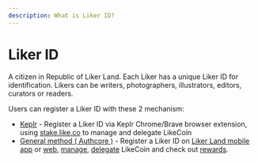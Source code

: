 ```yaml
---
description: What is Liker ID?
---
```


# Liker ID

A citizen in Republic of Liker Land. Each Liker has a unique Liker ID for identification. Likers can be  writers, photographers, illustrators, editors, curators or readers.

Users can register a Liker ID with these 2 mechanism:

* [Keplr](register-with-keplr.md) - Register a Liker ID via Keplr Chrome/Brave browser extension, using [stake.like.co](https://stake.like.co) to manage and delegate LikeCoin
* [General method ( Authcore )](register.md) - Register a Liker ID on [Liker Land mobile app](https://liker.land/getapp) or [web](https://liker.land), [manage](../../general-guides/wallet/like-pay.md), [delegate](../../general-guides/stake/delegation-of-likecoin.md) LikeCoin and check out [rewards](../creatortools/rewards/).
